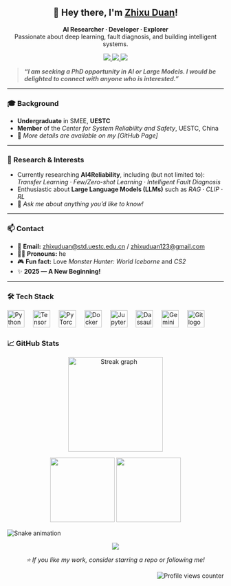 <h2 align="center">👋 Hey there, I'm <a href="https://github.com/zxuuuustupid">Zhixu Duan</a>!</h2>
<p align="center">
  <b>AI Researcher · Developer · Explorer</b><br>
  Passionate about deep learning, fault diagnosis, and building intelligent systems.
 
</p>

<p align="center">
  <a href="mailto:zhixuduan123@gmail.com">
    <img src="https://img.shields.io/badge/Email-zhixuduan123@gmail.com-blue?logo=gmail" />
  </a>
  <a href="mailto:zhixuduan@std.uestc.edu.cn">
    <img src="https://img.shields.io/badge/Email-zhixuduan@std.uestc.edu.cn-blue?logo=gmail" />
  </a>
  <img src="https://img.shields.io/github/followers/zxuuuustupid?style=social" />
</p>




> ***“I am seeking a PhD opportunity in AI or Large Models. I would be delighted to connect with anyone who is interested.”***

---

### 🎓 Background
- **Undergraduate** in SMEE, **UESTC**  
- **Member** of the *Center for System Reliability and Safety*, UESTC, China  
- 📄 *More details are available on my [GitHub Page]*  

---

### 🔬 Research & Interests
- Currently researching **AI4Reliability**, including (but not limited to):  
  *Transfer Learning · Few/Zero-shot Learning · Intelligent Fault Diagnosis*  
- Enthusiastic about **Large Language Models (LLMs)** such as *RAG · CLIP · RL*  
- 💬 *Ask me about anything you’d like to know!*  

---

### 📫 Contact
- 📧 **Email:** zhixuduan@std.uestc.edu.cn / zhixuduan123@gmail.com  
- 🧍‍♂️ **Pronouns:** he  
- 🎮 **Fun fact:** Love *Monster Hunter: World Iceborne* and *CS2*  
- ✨ **2025 — A New Beginning!**

---

<h3 align="left">🛠 Tech Stack</h3>

<div align="left">
  <img src="https://cdn.simpleicons.org/python/3776AB" height="40" alt="Python logo" />
  <img width="12" />
  <img src="https://cdn.simpleicons.org/tensorflow/FF6F00" height="40" alt="TensorFlow logo" />
  <img width="12" />
  <img src="https://cdn.simpleicons.org/pytorch/EE4C2C" height="40" alt="PyTorch logo" />
  <img width="12" />
  <img src="https://cdn.simpleicons.org/docker/2496ED" height="40" alt="Docker logo" /> 
  <img width="12" />
  <img src="https://cdn.jsdelivr.net/gh/devicons/devicon/icons/jupyter/jupyter-original.svg" height="40" alt="Jupyter logo" />
  <img width="12" />
  <img src="https://cdn.simpleicons.org/dassaultsystemes/EB2629" height="40" alt="Dassault Systemes logo" />
  <img width="12" />
  <img src="https://cdn.simpleicons.org/googlegemini/8E75B2" height="40" alt="Gemini logo" />
  <img width="12" />
  <img src="https://cdn.simpleicons.org/git/F05032" height="40" alt="Git logo" />
</div>

### 📈 GitHub Stats

<div align="center">
  <img src="https://streak-stats.demolab.com?user=zxuuuustupid&locale=en&mode=weekly&theme=tokyonight&hide_border=false&border_radius=5&order=3" height="220" alt="Streak graph" />
</div>

<p align="center">
  <img src="https://github-readme-stats.vercel.app/api?username=zxuuuustupid&show_icons=true&theme=city_lights&count_private=true" height="150" />
  <img src="https://github-readme-stats.vercel.app/api/top-langs/?username=zxuuuustupid&layout=compact&theme=city_lights" height="150" />
</p>

![Snake animation](https://github.com/zxuuuustupid/zxuuuustupid/blob/output/github-contribution-grid-snake.svg)

<p align="center">
  <img src="https://github-profile-trophy.vercel.app/?username=zxuuuustupid&theme=onedark&no-frame=true&row=1&column=7" />
</p>

<p align="center">
  <i>⭐️ If you like my work, consider starring a repo or following me!</i>
</p>


<p align="right">
  <img src="https://komarev.com/ghpvc/?username=zxuuuustupid&style=flat" alt="Profile views counter" />
</p>



